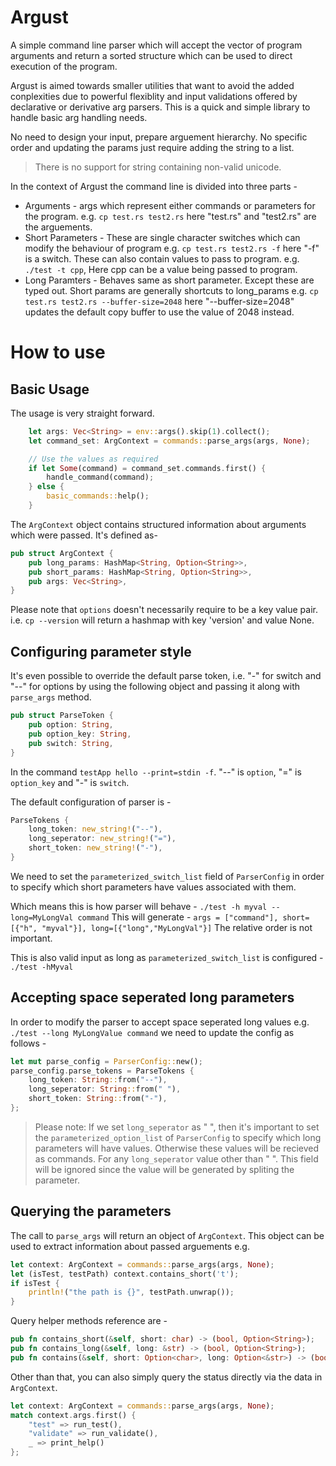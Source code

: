 # Argust
A simple command line parser which will accept the vector of program arguments and return a sorted structure which can be used to direct execution of the program.

Argust is aimed towards smaller utilities that want to avoid the added conplexities due to powerful flexiblity and input validations offered by declarative or derivative arg parsers. This is a quick and simple library to handle basic arg handling needs.

No need to design your input, prepare arguement hierarchy. No specific order and updating the params just require adding the string to a list.
 
> There is no support for string containing non-valid unicode.

In the context of Argust the command line is divided into three parts - 
* Arguments - args which represent either commands or parameters for the program. e.g. `cp test.rs test2.rs` here "test.rs" and "test2.rs" are the arguements.
* Short Parameters - These are single character switches which can modify the behaviour of program e.g. `cp test.rs test2.rs -f` here "-f" is a switch. These can also contain values to pass to program. e.g. `./test -t cpp`, Here cpp can be a value being passed to program.
* Long Paramters - Behaves same as short parameter. Except these are typed out. Short params are generally shortcuts to long_params e.g. `cp test.rs test2.rs --buffer-size=2048` here "--buffer-size=2048" updates the default copy buffer to use the value of 2048 instead.

# How to use

## Basic Usage
The usage is very straight forward.
```rust
    let args: Vec<String> = env::args().skip(1).collect();
    let command_set: ArgContext = commands::parse_args(args, None);

    // Use the values as required
    if let Some(command) = command_set.commands.first() {
        handle_command(command);
    } else {
        basic_commands::help();
    }
```

The `ArgContext` object contains structured information about arguments which were passed. It's defined as-
```rust
pub struct ArgContext {
    pub long_params: HashMap<String, Option<String>>,
    pub short_params: HashMap<String, Option<String>>,
    pub args: Vec<String>,
}
```

Please note that `options` doesn't necessarily require to be a key value pair. i.e. `cp --version` will return a hashmap with key 'version' and value None.

## Configuring parameter style

It's even possible to override the default parse token, i.e. "-" for switch and "--" for options by using the following object and passing it along with `parse_args` method.
```rust
pub struct ParseToken {
    pub option: String,
    pub option_key: String,
    pub switch: String,
}
```
In the command `testApp hello --print=stdin -f`. "--" is `option`, "=" is `option_key` and "-" is `switch`.

The default configuration of parser is - 
```rust
ParseTokens {
    long_token: new_string!("--"),
    long_seperator: new_string!("="),
    short_token: new_string!("-"),
}
```

We need to set the `parameterized_switch_list` field of `ParserConfig` in order to specify which short parameters have values associated with them.

Which means this is how parser will behave - 
`./test -h myval --long=MyLongVal command`
This will generate - `args = ["command"], short=[{"h", "myval"}], long=[{"long","MyLongVal"}]`
The relative order is not important.

This is also valid input as long as `parameterized_switch_list` is configured - `./test -hMyval`

## Accepting space seperated long parameters

In order to modify the parser to accept space seperated long values e.g. `./test --long MyLongValue command` we need to update the config as follows - 
```rust
let mut parse_config = ParserConfig::new();
parse_config.parse_tokens = ParseTokens {
    long_token: String::from("--"),
    long_seperator: String::from(" "),
    short_token: String::from("-"),
};
```

> Please note: If we set `long_seperator` as " ", then it's important to set the `parameterized_option_list` of `ParserConfig` to specify which long parameters will have values. Otherwise these values will be recieved as commands. For any `long_seperator` value other than " ". This field will be ignored since the value will be generated by spliting the parameter.

## Querying the parameters

The call to `parse_args` will return an object of `ArgContext`. This object can be used to extract information about passed arguements e.g.
```rust
let context: ArgContext = commands::parse_args(args, None);
let (isTest, testPath) context.contains_short('t');
if isTest {
    println!("the path is {}", testPath.unwrap());
}
```

Query helper methods reference are - 
```rust
pub fn contains_short(&self, short: char) -> (bool, Option<String>);
pub fn contains_long(&self, long: &str) -> (bool, Option<String>);
pub fn contains(&self, short: Option<char>, long: Option<&str>) -> (bool, Option<String>) ;
```

Other than that, you can also simply query the status directly via the data in `ArgContext`.
```rust
let context: ArgContext = commands::parse_args(args, None);
match context.args.first() {
    "test" => run_test(),
    "validate" => run_validate(),
    _ => print_help()
};
```